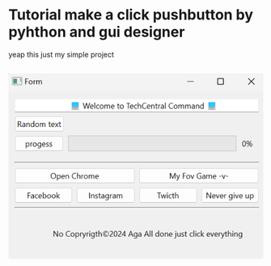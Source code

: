 # Tutorial make a click pushbutton by pyhthon and gui designer
yeap this just my simple project 
## ![image link](https://github.com/xagafax/belajar/blob/main/image/Screenshot%202024-12-25%20204549.png)
